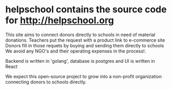 # helpschool contains the source code for http://helpschool.org

This site aims to connect donors directly to schools in need of material donations.
Teachers put the request with a product link to e-commerce site
Donors fill in those requets by buying and sending them directly to schools
We avoid any NGO's and their operating expenses in the process!.

Backend is written in 'golang', database is postgres and 
UI is written in React 

We expect this open-source project to grow into a non-profit organization connecting donors to schools directly.

